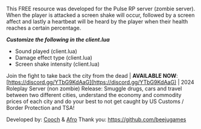 This FREE resource was developed for the Pulse RP server (zombie server). When the player is attacked a screen shake will occur, followed by a screen affect and lastly a heartbeat will be heard by the player when their health reaches a certain percentage.

***Customize the following in the client.lua*** 

* Sound played (client.lua)
* Damage effect type (client.lua)
* Screen shake intensity (client.lua)



Join the fight to take back the city from the dead | **AVAILABLE NOW**: [https://discord.gg/YTbG9KdAaG](https://discord.gg/YTbG9KdAaG) | 2024 Roleplay Server (non zombie) Release: Smuggle drugs, cars and travel between two different cities, understand the economy and commodity prices of each city and do your best to not get caught by US Customs / Border Protection and TSA!

Developed by: [Cooch](https://www.twitch.tv/king_1455) & [Afro](http://www.twitch.tv/afro)
Thank you: https://github.com/beejugames
